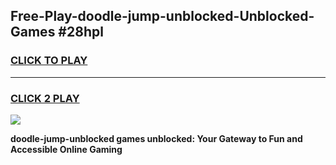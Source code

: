
## Free-Play-doodle-jump-unblocked-Unblocked-Games #28hpl
<h3>
<a href="https://news.freeplayer.one?title=doodle-jump-unblocked&ref=8M">CLICK TO PLAY</a></h3>
<hr>

<h3>
<a href="https://news.freeplayer.one?title=doodle-jump-unblocked&ref=8M">CLICK 2 PLAY</a>
  
</h3>

<a href="https://news.freeplayer.one?title=doodle-jump-unblocked&ref=8M"><img src="https://clearcache.store/games.png"></a>


**doodle-jump-unblocked games unblocked: Your Gateway to Fun and Accessible Online Gaming**
